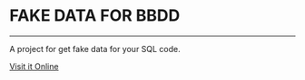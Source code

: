 <h1>FAKE DATA FOR BBDD</h1>
<hr>
<p>A project for get fake data for your SQL code.</p>

<a href="https://fake-data-bbdd.vercel.app/">Visit it Online</a>
